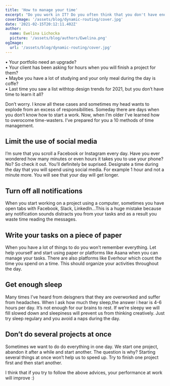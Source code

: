 ```yaml
---
title: 'How to manage your time'
excerpt: "Do you work in IT? Do you often think that you don't have enough time? 24 hour aren't enough for you to fulfill your responsibilities and increase skills? Maybe you should read about my ways to manage time!"
coverImage: '/assets/blog/dynamic-routing/cover.jpg'
date: '2021-02-15T20:12:11.402Z'
author:
  name: Ewelina Lichocka
  picture: '/assets/blog/authors/Ewelina.png'
ogImage:
  url: '/assets/blog/dynamic-routing/cover.jpg'
--- 
```


<span>&#8226;</span> Your portfolio need an upgrade? \
<span>&#8226;</span> Your client has been asking for hours when you will finish a project for them? \
<span>&#8226;</span> Maybe you have a lot of studying and your only meal during the day is coffe? \
<span>&#8226;</span> Last time you saw a list withtop design trends for 2021, but you don’t have time to learn it all? 


Don’t worry. I know all these cases and sometimes my head wants to explode from an excess of responsibilities. Someday there are days when you don’t know how to start a work. Now, when I’m older I've learned how to overocome time-wasters. I’ve prepared for you a 10 methods of time management.


## Limit the use of social media ##
I’m sure that you scroll a Facebook or Instagram every day. Have you ever wondered how many minutes or even hours it takes you to use your phone? No? So check it out. You’ll definitely be suprised. Designate a time during the day that you will spend using social media. For example 1 hour and not a minute more. You will see that your day will get longer.

## Turn off all notifications ##
When you start working on a project using a computer, sometimes you have open tabs with Facebook, Slack, LinkedIn...This is a huge mistake because any notification sounds distracts you from your tasks and as a result you waste time reading the messages.

## Write your tasks on a piece of paper ##
When you have a lot of things to do you won’t remember everything. Let help yourself and start using paper or platforms like Asana when you can manage your tasks. There are also platforms like Everhour which count the time you spend on a time. This should organize your activities throughout the day.

## Get enough sleep ##
Many times I’ve heard from deisgners that they are overworked and suffer from headaches. When I ask how much they sleep,the answer i hear is 4-6 hours per day. It’s not enough for our brains to rest. If we’re sleepy we will fill slowed down and sleepiness will prevent us from thinking creatively. Just try sleep regulary and you avoid a naps during the day.

## Don’t do several projects at once ## 
Sometimes we want to do do everything in one day. We start one project, abandon it after a while and start another. The question is why? Starting several things at once won’t help us to speed up. Try to finish one project first and then start another.

I think that if you try to follow the above advices, your performance at work will improve :) 






